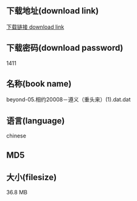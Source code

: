 ## 下载地址(download link)
[下载链接 download link](https://voluble-croquembouche-d321dc.netlify.app/?s=beyond-05.%E7%9B%B8%E7%BA%A620008%EF%BC%8D%E9%81%B5%E4%B9%89%EF%BC%88%E9%87%8D%E5%A4%B4%E6%9D%A5%EF%BC%89%281%29.dat)

## 下载密码(download password)
1411

## 名称(book name)
beyond-05.相约20008－遵义（重头来）(1).dat.dat

## 语言(language)
chinese

## MD5


## 大小(filesize)
36.8 MB
